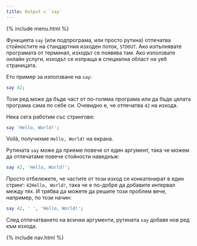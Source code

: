 ```yaml
---
title: Output с `say`
---
```


{% include menu.html %}

Функцията `say` (или подпрограма, или просто рутина) отпечатва стойностите на стандартния изходен поток, `STDOUT`. Ако изпълнявате програмата от терминал, изходът се появява там. Ако използвате онлайн услуги, изходът се изпраща в специална област на уеб страницата.

Ето пример за използване на `say`:

```raku
say 42;
```

Този ред може да бъде част от по-голяма програма или да бъде цялата програма сама по себе си. Очевидно е, че отпечатва `42` на изхода.

Нека сега работим със стрингове:

```raku
say 'Hello, World!';
```

Voilà, получихме `Hello, World!` на екрана.

Рутината `say` може да приеме повече от един аргумент, така че можем да отпечатаме повече стойности наведнъж:

```raku
say 42, 'Hello, World!';
```

Просто отбележете, че частите от този изход се конкатенират в един стринг: `42Hello, World!`, така че е по-добре да добавите интервал между тях. И трябва да можете да решите този проблем вече, например, по този начин:

```raku
say 42, ' ', 'Hello, World!';
```

След отпечатването на всички аргументи, рутината `say` добавя нов ред към изхода.

{% include nav.html %}